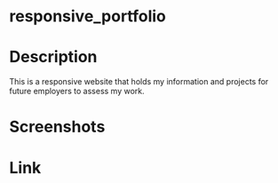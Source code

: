 # responsive_portfolio

# Description
This is a responsive website that holds my information and projects for future employers to assess my work.

# Screenshots

# Link